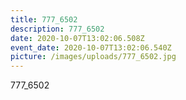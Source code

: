 ```yaml
---
title: 777_6502
description: 777_6502
date: 2020-10-07T13:02:06.508Z
event_date: 2020-10-07T13:02:06.540Z
picture: /images/uploads/777_6502.jpg
---
```

777_6502